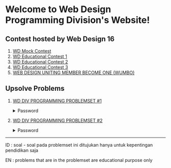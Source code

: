 # Welcome to Web Design Programming Division's Website!

## Contest hosted by Web Design 16

1. [WD Mock Contest](_posts/mock-contest-2020-2021.md)
2. [WD Educational Contest 1]()
3. [WD Educational Contest 2]()
4. [WD Educational Contest 3]()
5. [WEB DESIGN UNITING MEMBER BECOME ONE (WUMBO)]()

## Upsolve Problems

1. [WD DIV PROGRAMMING PROBLEMSET #1](href="https://vjudge.net/contest/403839)

   <details>
     <summary>Password</summary>
     <pre> PracticeMakesPerfect</pre>
   </details>

2. [WD DIV PROGRAMMING PROBLEMSET #2](https://vjudge.net/contest/424747)

   <details>
    <summary>Password</summary>
    <pre> PracticeMakesPerfect</pre>
   </details> 

<hr>
<p>ID : soal - soal pada problemset ini ditujukan hanya untuk kepentingan pendidikan saja</p>
<p>EN : problems that are in the problemset are educational purpose only</p>
